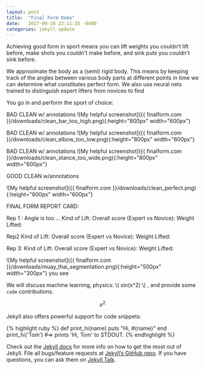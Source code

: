 ```yaml
---
layout: post
title:  "Final Form Demo"
date:   2017-09-28 22:11:35 -0400
categories: jekyll update
---
```

<script type="text/javascript"
    src="http://cdn.mathjax.org/mathjax/latest/MathJax.js?config=TeX-AMS-MML_HTMLorMML">
</script>

Achieving good form in sport means you can lift weights you couldn't lift before, make shots you couldn't make before, and sink puts you couldn't sink before.

We approximate the body as a (semi) rigid body. This means by keeping track of the angles between various body parts at different points in time we can determine what constitutes perfect form. We also use neural nets trained to distinguish expert lifters from novices to find

You go in and perform the sport of choice:


BAD CLEAN w/ annotations
![My helpful screenshot]({{ finalform.com }}/downloads/clean_bar_too_high.png){:height="800px" width="600px"}


BAD CLEAN w/ annotations
![My helpful screenshot]({{ finalform.com }}/downloads/clean_elbow_too_low.png){:height="800px" width="600px"}


BAD CLEAN w/ annotations
![My helpful screenshot]({{ finalform.com }}/downloads/clean_stance_too_wide.png){:height="800px" width="600px"}

GOOD CLEAN w/annotations

![My helpful screenshot]({{ finalform.com }}/downloads/clean_perfect.png){:height="800px" width="600px"}


FINAL FORM REPORT CARD:


Rep 1 :  Angle is too ...
Kind of Lift:
Overall score (Expert vs Novice):
Weight Lifted:

Rep2
Kind of Lift:
Overall score (Expert vs Novice):
Weight Lifted:

Rep 3:
Kind of Lift:
Overall score (Expert vs Novice):
Weight Lifted:


![My helpful screenshot]({{ finalform.com }}/downloads/muay_thai_segmentation.png){:height="500px" width="300px"} you see


We will discuss machine learning, physics: \\( sin(x^2) \\) , and provide some  `code` contributions.

$$ e^2 $$

Jekyll also offers powerful support for code snippets:

{% highlight ruby %}
def print_hi(name)
  puts "Hi, #{name}"
end
print_hi('Tom')
#=> prints 'Hi, Tom' to STDOUT.
{% endhighlight %}

Check out the [Jekyll docs][jekyll-docs] for more info on how to get the most out of Jekyll. File all bugs/feature requests at [Jekyll’s GitHub repo][jekyll-gh]. If you have questions, you can ask them on [Jekyll Talk][jekyll-talk].

[jekyll-docs]: https://jekyllrb.com/docs/home
[jekyll-gh]:   https://github.com/jekyll/jekyll
[jekyll-talk]: https://talk.jekyllrb.com/
